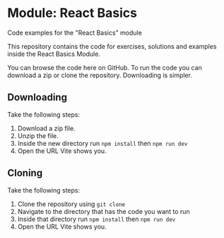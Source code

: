 # Module: React Basics

Code examples for the "React Basics" module

This repository contains the code for exercises, solutions and examples inside the React Basics Module.

You can browse the code here on GitHub. To run the code you can download a zip or clone the repository. Downloading is simpler.

## Downloading

Take the following steps:

1. Download a zip file.
2. Unzip the file.
3. Inside the new directory run `npm install` then `npm run dev`
4. Open the URL Vite shows you.

## Cloning

Take the following steps:

1. Clone the repository using `git clone`
2. Navigate to the directory that has the code you want to run
3. Inside that directory run `npm install` then `npm run dev`
4. Open the URL Vite shows you.
